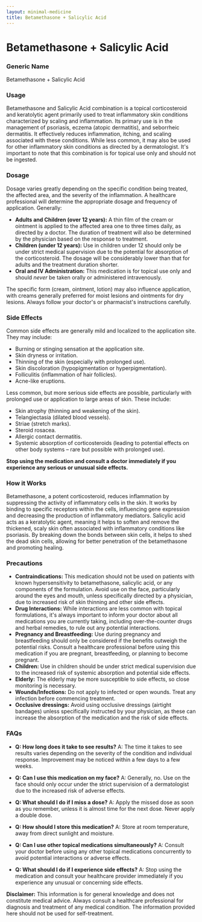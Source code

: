 ```yaml
---
layout: minimal-medicine
title: Betamethasone + Salicylic Acid
---
```


# Betamethasone + Salicylic Acid
### Generic Name
Betamethasone + Salicylic Acid

### Usage
Betamethasone and Salicylic Acid combination is a topical corticosteroid and keratolytic agent primarily used to treat inflammatory skin conditions characterized by scaling and inflammation.  Its primary use is in the management of psoriasis, eczema (atopic dermatitis), and seborrheic dermatitis.  It effectively reduces inflammation, itching, and scaling associated with these conditions. While less common, it may also be used for other inflammatory skin conditions as directed by a dermatologist.  It's important to note that this combination is for topical use only and should not be ingested.

### Dosage
Dosage varies greatly depending on the specific condition being treated, the affected area, and the severity of the inflammation. A healthcare professional will determine the appropriate dosage and frequency of application.  Generally:

* **Adults and Children (over 12 years):** A thin film of the cream or ointment is applied to the affected area one to three times daily, as directed by a doctor. The duration of treatment will also be determined by the physician based on the response to treatment.  
* **Children (under 12 years):** Use in children under 12 should only be under strict medical supervision due to the potential for absorption of the corticosteroid.  The dosage will be considerably lower than that for adults and the treatment duration shorter.
* **Oral and IV Administration:** This medication is for topical use only and should *never* be taken orally or administered intravenously.

The specific form (cream, ointment, lotion) may also influence application, with creams generally preferred for moist lesions and ointments for dry lesions.  Always follow your doctor's or pharmacist's instructions carefully.


### Side Effects
Common side effects are generally mild and localized to the application site. They may include:

* Burning or stinging sensation at the application site.
* Skin dryness or irritation.
* Thinning of the skin (especially with prolonged use).
* Skin discoloration (hypopigmentation or hyperpigmentation).
* Folliculitis (inflammation of hair follicles).
* Acne-like eruptions.

Less common, but more serious side effects are possible, particularly with prolonged use or application to large areas of skin.  These include:

* Skin atrophy (thinning and weakening of the skin).
* Telangiectasia (dilated blood vessels).
* Striae (stretch marks).
* Steroid rosacea.
* Allergic contact dermatitis.
* Systemic absorption of corticosteroids (leading to potential effects on other body systems – rare but possible with prolonged use).

**Stop using the medication and consult a doctor immediately if you experience any serious or unusual side effects.**

### How it Works
Betamethasone, a potent corticosteroid, reduces inflammation by suppressing the activity of inflammatory cells in the skin.  It works by binding to specific receptors within the cells, influencing gene expression and decreasing the production of inflammatory mediators.  Salicylic acid acts as a keratolytic agent, meaning it helps to soften and remove the thickened, scaly skin often associated with inflammatory conditions like psoriasis.  By breaking down the bonds between skin cells, it helps to shed the dead skin cells, allowing for better penetration of the betamethasone and promoting healing.

### Precautions
* **Contraindications:** This medication should not be used on patients with known hypersensitivity to betamethasone, salicylic acid, or any components of the formulation.  Avoid use on the face, particularly around the eyes and mouth, unless specifically directed by a physician, due to increased risk of skin thinning and other side effects.
* **Drug Interactions:** While interactions are less common with topical formulations, it's always important to inform your doctor about all medications you are currently taking, including over-the-counter drugs and herbal remedies, to rule out any potential interactions.
* **Pregnancy and Breastfeeding:**  Use during pregnancy and breastfeeding should only be considered if the benefits outweigh the potential risks. Consult a healthcare professional before using this medication if you are pregnant, breastfeeding, or planning to become pregnant.
* **Children:**  Use in children should be under strict medical supervision due to the increased risk of systemic absorption and potential side effects.
* **Elderly:**  The elderly may be more susceptible to side effects, so close monitoring is necessary.
* **Wounds/Infections:**  Do not apply to infected or open wounds.  Treat any infection before commencing treatment.
* **Occlusive dressings:**  Avoid using occlusive dressings (airtight bandages) unless specifically instructed by your physician, as these can increase the absorption of the medication and the risk of side effects.


### FAQs
* **Q: How long does it take to see results?** A: The time it takes to see results varies depending on the severity of the condition and individual response.  Improvement may be noticed within a few days to a few weeks.

* **Q: Can I use this medication on my face?** A:  Generally, no.  Use on the face should only occur under the strict supervision of a dermatologist due to the increased risk of adverse effects.

* **Q: What should I do if I miss a dose?** A: Apply the missed dose as soon as you remember, unless it is almost time for the next dose.  Never apply a double dose.

* **Q: How should I store this medication?** A: Store at room temperature, away from direct sunlight and moisture.

* **Q: Can I use other topical medications simultaneously?** A:  Consult your doctor before using any other topical medications concurrently to avoid potential interactions or adverse effects.

* **Q: What should I do if I experience side effects?** A: Stop using the medication and consult your healthcare provider immediately if you experience any unusual or concerning side effects.


**Disclaimer:** This information is for general knowledge and does not constitute medical advice. Always consult a healthcare professional for diagnosis and treatment of any medical condition.  The information provided here should not be used for self-treatment.
